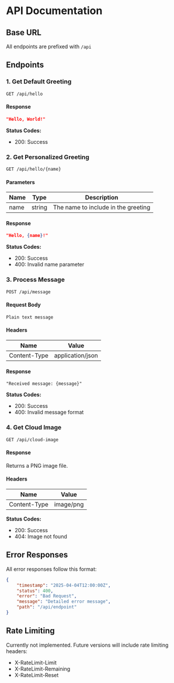 # API Documentation

## Base URL
All endpoints are prefixed with `/api`

## Endpoints

### 1. Get Default Greeting
```http
GET /api/hello
```

#### Response
```json
"Hello, World!"
```

**Status Codes:**
- 200: Success

### 2. Get Personalized Greeting
```http
GET /api/hello/{name}
```

#### Parameters
| Name | Type | Description |
|------|------|-------------|
| name | string | The name to include in the greeting |

#### Response
```json
"Hello, {name}!"
```

**Status Codes:**
- 200: Success
- 400: Invalid name parameter

### 3. Process Message
```http
POST /api/message
```

#### Request Body
```
Plain text message
```

#### Headers
| Name | Value |
|------|-------|
| Content-Type | application/json |

#### Response
```
"Received message: {message}"
```

**Status Codes:**
- 200: Success
- 400: Invalid message format

### 4. Get Cloud Image
```http
GET /api/cloud-image
```

#### Response
Returns a PNG image file.

#### Headers
| Name | Value |
|------|-------|
| Content-Type | image/png |

**Status Codes:**
- 200: Success
- 404: Image not found

## Error Responses

All error responses follow this format:
```json
{
    "timestamp": "2025-04-04T12:00:00Z",
    "status": 400,
    "error": "Bad Request",
    "message": "Detailed error message",
    "path": "/api/endpoint"
}
```

## Rate Limiting
Currently not implemented. Future versions will include rate limiting headers:
- X-RateLimit-Limit
- X-RateLimit-Remaining
- X-RateLimit-Reset